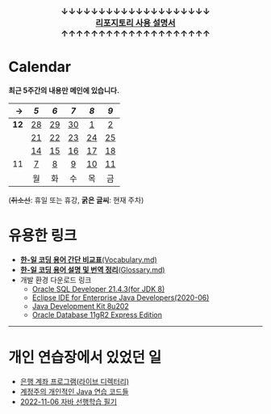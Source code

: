 ### <p align="center">↓↓↓↓↓↓↓↓↓↓↓↓↓↓↓↓↓↓↓↓<br><a href="https://github.com/Kade-JSL/JSL56-lectures/blob/main/999999_ETC/0_docs/Tutorial.md#%EB%8F%8C%EC%95%84%EC%98%A4%EC%85%A8%EB%82%98%EC%9A%94-%EC%9E%98-%ED%95%98%EC%85%A8%EC%8A%B5%EB%8B%88%EB%8B%A4"><b>리포지토리 사용 설명서</b></a><br>↑↑↑↑↑↑↑↑↑↑↑↑↑↑↑↑↑↑↑↑</p>

# Calendar

**최근 5주간의 내용만 메인에 있습니다.**

| → | _5_ | _6_ | _7_ | _8_ | _9_ |
|--:|:-:|:-:|:-:|:-:|:-:|
| **12** | [28](/221125-_JAVA_INTERMEDIATE/221128/) | [29](/221125-_JAVA_INTERMEDIATE/221129/) | [30](/221125-_JAVA_INTERMEDIATE/221130/) | [1](/221125-_JAVA_INTERMEDIATE/221201/) | [2](/221125-_JAVA_INTERMEDIATE/221202/) |
|| [21](/221011-221124_JAVA_BASICS/22-11/221121/) | [22](/221011-221124_JAVA_BASICS/22-11/221122/) | [23](/221011-221124_JAVA_BASICS/22-11/221123/) | [24](/221011-221024_JAVA_BASICS/22-11/221124/) | [25](/221125-_JAVA_INTERMEDIATE/221125) |
|| [14](/221011-221124_JAVA_BASICS/22-11/221114/) | [15](/221011-221124_JAVA_BASICS/22-11/221115/) | [16](/221011-221124_JAVA_BASICS/22-11/221116/) | [17](/221011-221124_JAVA_BASICS/22-11/221117/) | [18](/221011-221124_JAVA_BASICS/22-11/221118/) |
| 11 | [7](/221011-221124_JAVA_BASICS/22-11/221107/) | [8](/221011-221124_JAVA_BASICS/22-11/221108/) | [9](/221011-221124_JAVA_BASICS/22-11/221109/) | [10](/221011-221124_JAVA_BASICS/22-11/221110/) | [11](/221011-221124_JAVA_BASICS/22-11/221111/) |
|| 월 | 화 | 수 | 목 | 금 |

(~~취소선~~: 휴일 또는 휴강, **굵은 글씨**: 현재 주차)

# 유용한 링크

- [**한-일 코딩 용어 간단 비교표**(Vocabulary.md)](/999999_ETC/0_docs/Vocabulary.md)
- [**한-일 코딩 용어 설명 및 번역 정리**(Glossary.md)](/999999_ETC/0_docs/Glossary.md)
- 개발 환경 다운로드 링크
    - [Oracle SQL Developer 21.4.3(for JDK 8)](https://www.oracle.com/tools/downloads/sqldev-downloads-2143.html)
    - [Eclipse IDE for Enterprise Java Developers(2020-06)](https://www.eclipse.org/downloads/download.php?file=/technology/epp/downloads/release/2020-06/R/eclipse-jee-2020-06-R-win32-x86_64.zip)
    - [Java Development Kit 8u202](https://www.oracle.com/kr/java/technologies/javase/javase8-archive-downloads.html)
    - [Oracle Database 11gR2 Express Edition](https://www.oracle.com/database/technologies/xe-prior-release-downloads.html)
    
---

# 개인 연습장에서 있었던 일

- [은행 계좌 프로그램(라이브 디렉터리)](/999999_ETC/1_java/exercises/example-program/)
- [계정주의 개인적인 Java 연습 코드들](/999999_ETC/1_java/src/exercises/)
- [2022-11-06 자바 선행학습 필기](/999999_ETC/1_java/docs/221106_abstract.md)
